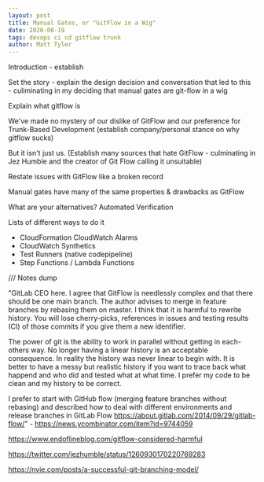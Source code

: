 ```yaml
---
layout: post
title: Manual Gates, or "GitFlow in a Wig"
date: 2020-08-19
tags: devops ci cd gitflow trunk
author: Matt Tyler
---
```


Introduction - establish 

Set the story - explain the design decision and conversation that led to this - culiminating in my deciding that manual gates are git-flow in a wig

Explain what gitflow is

We've made no mystery of our dislike of GitFlow and our preference for Trunk-Based Development (establish company/personal stance on why gitflow sucks)

But it isn't just us. (Establish many sources that hate GitFlow - culminating in Jez Humble and the creator of Git Flow calling it unsuitable)

Restate issues with GitFlow like a broken record

Manual gates have many of the same properties & drawbacks as GitFlow

What are your alternatives? Automated Verification

Lists of different ways to do it
- CloudFormation CloudWatch Alarms
- CloudWatch Synthetics
- Test Runners (native codepipeline)
- Step Functions / Lambda Functions


/// Notes dump


"GitLab CEO here. I agree that GitFlow is needlessly complex and that there should be one main branch. The author advises to merge in feature branches by rebasing them on master. I think that it is harmful to rewrite history. You will lose cherry-picks, references in issues and testing results (CI) of those commits if you give them a new identifier.

The power of git is the ability to work in parallel without getting in each-others way. No longer having a linear history is an acceptable consequence. In reality the history was never linear to begin with. It is better to have a messy but realistic history if you want to trace back what happend and who did and tested what at what time. I prefer my code to be clean and my history to be correct.

I prefer to start with GitHub flow (merging feature branches without rebasing) and described how to deal with different environments and release branches in GitLab Flow https://about.gitlab.com/2014/09/29/gitlab-flow/" - https://news.ycombinator.com/item?id=9744059

https://www.endoflineblog.com/gitflow-considered-harmful

https://twitter.com/jezhumble/status/1260930170220769283

https://nvie.com/posts/a-successful-git-branching-model/ 